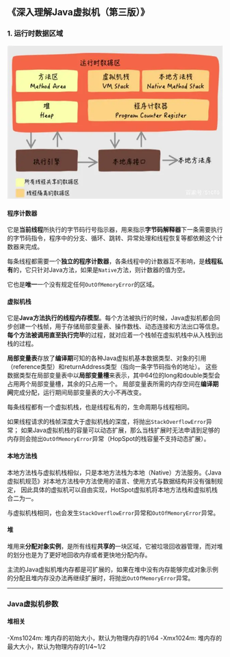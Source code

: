 ## 《深入理解Java虚拟机（第三版）》

### 1. 运行时数据区域

![](jvm运行时数据区域.png)

#### 程序计数器

它是**当前线程**所执行的字节码行号指示器，用来指示**字节码解释器**下一条需要执行的字节码指令，程序中的分支、循环、跳转、异常处理和线程恢复等都依赖这个计数器来完成。

每条线程都需要一个**独立的程序计数器**，各条线程中的计数器互不影响，是**线程私有**的，它只针对Java方法，如果是`Native`方法，则计数器的值为空。

它也是**唯一**一个没有规定任何`OutOfMemoryError`的区域。

#### 虚拟机栈

它是**Java方法执行的线程内存模型**。每个方法被执行的时候，Java虚拟机都会同步创建一个栈帧，用于存储局部变量表、操作数栈、动态连接和方法出口等信息。
**每个方法被调用直至执行完毕**的过程，就对应着一个栈帧在虚拟机栈中从入栈到出栈的过程。

**局部变量表**存放了**编译期**可知的各种Java虚拟机基本数据类型、对象的引用（reference类型）和returnAddress类型（指向一条字节码指令的地址）。
这些数据类型在局部变量表中以**局部变量槽**来表示，其中64位的long和double类型会占用两个局部变量槽，其余的只占用一个。
局部变量表所需的内存空间在**编译期间**完成分配，运行期间局部变量表的大小不再改变。

每条线程都有一个虚拟机栈，也是线程私有的，生命周期与线程相同。

如果线程请求的栈帧深度大于虚拟机栈的深度，将抛出`StackOverflowError`异常；
如果Java虚拟机栈的容量可以动态扩展，那么当栈扩展时无法申请到足够的内存则会抛出`OutOfMemoryError`异常（HopSpot的栈容量不支持动态扩展）。

#### 本地方法栈

本地方法栈与虚拟机栈相似，只是本地方法栈为本地（Native）方法服务。《Java虚拟机规范》对本地方法栈中方法使用的语言、使用方式与数据结构并没有强制规定，
因此具体的虚拟机可以自由实现，HotSpot虚拟机将本地方法栈和虚拟机栈合二为一。

与虚拟机栈相同，也会发生`StackOverflowError`异常和`OutOfMemoryError`异常。

#### 堆

堆用来**分配对象实例**，是所有线程**共享的**一块区域，它被垃圾回收器管理，而对堆的划分也是为了更好地回收内存或者更快地分配内存。

主流的Java虚拟机堆内存都是可扩展的，如果在堆中没有内存能够完成对象示例的分配且堆内存没办法再继续扩展时，将抛出`OutOfMemoryError`异常。

---

### Java虚拟机参数

#### 堆相关

-Xms1024m: 堆内存的初始大小，默认为物理内存的1/64
-Xmx1024m: 堆内存的最大大小，默认为物理内存的1/4~1/2
